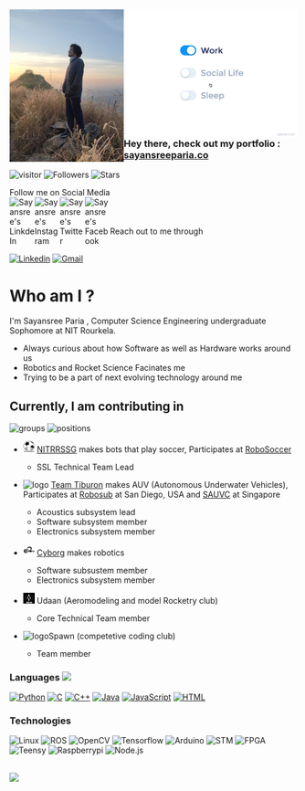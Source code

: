 <img align="left" alt="Sayansree" width="200px" src="https://github.com/Sayansree/Sayansree/blob/main/img/sayansree.jpeg?raw=true" />
 <img src="https://github.com/Sayansree/Sayansree/blob/main/img/life_balance.gif?raw=true" alt="side Image" align="right" width="300" height="auto" />

### Hey there, check out my portfolio : [sayansreeparia.co](https://sayansreeparia.co)       
 ![visitor](https://visitor-badge.glitch.me/badge?page_id=Sayansree.visitor-badge) 
 ![Followers](https://img.shields.io/github/followers/Sayansree?style=plastic)
 ![Stars](https://img.shields.io/github/stars/Sayansree?style=plastic)

<div>
Follow me on Social Media
 <br/>
<a href="https://www.linkedin.com/in/sayansreeparia/">
  <img align="left" alt="Sayansree's LinkdeIn" width="44px" src="https://cdn.jsdelivr.net/npm/simple-icons@v3/icons/linkedin.svg" />
</a>
<a href="https://www.instagram.com/sayansree/">
  <img align="left" alt="Sayansree's Instagram" width="44px" src="https://cdn.jsdelivr.net/npm/simple-icons@v3/icons/instagram.svg" />
</a>
<a href="https://www.twitter.com/SayansreeParia/">
  <img align="left" alt="Sayansree's Twitter" width="44px" src="https://cdn.jsdelivr.net/npm/simple-icons@v3/icons/twitter.svg" />
</a>
<a href="https://www.facebook.com/pariasayansree/">
  <img align="left" alt="Sayansree's Facebook" width="44px" src="https://cdn.jsdelivr.net/npm/simple-icons@v3/icons/facebook.svg" />
</a>
  </div>
<br/>
<br/>
<br/>
Reach out to me through
<br/>
<br/>

[![Linkedin](https://img.shields.io/badge/-SayansreeParia-blue?style=flat&logo=Linkedin&logoColor=white)](https://www.linkedin.com/in/sayansreeparia)
[![Gmail](https://img.shields.io/badge/-sayansreeparia@gmail.com-c14438?style=flat&logo=Gmail&logoColor=white)](mailto:sayansreeparia@gmail.com)

<h1> Who am I ? </h1>  
I'm Sayansree Paria , Computer Science Engineering undergraduate Sophomore at NIT Rourkela.

-  Always curious about how Software as well as Hardware works around us
-  Robotics and Rocket Science Facinates me 
-  Trying to be a part of next evolving technology around me


<h2> Currently, I am contributing in </h2>  

![groups](https://img.shields.io/badge/groups-5-brightgreen)
![positions](https://img.shields.io/badge/positions-8-brightgreen)

-  <img width="20px" src="https://github.com/NITR-Robosoccer-Students-Group/NITRRSSG-web/blob/master/media/logo/favicon-96x96.png" alt="logo"> [NITRRSSG](https://nitrrssg.org) makes bots that play soccer, Participates at [RoboSoccer](https://robosoccer.io) 
   -  SSL Technical Team Lead
   
- <img width="20px" src="https://github.com/auvnitrkl/auvnitrkl.github.io/blob/master/images/logo.png" alt="logo">  [Team Tiburon](https://auvnitrkl.github.io/) makes AUV (Autonomous Underwater Vehicles), Participates at [Robosub](https://robosub.org/) at San Diego, USA and [SAUVC](https://sauvc.org/) at Singapore
   -  Acoustics subsystem lead
   -  Software subsystem member
   -  Electronics subsystem member

- <img width="20px" src="https://github.com/Sayansree/Sayansree/blob/main/img/cyborg.jpeg?raw=true" alt="logo"> [Cyborg](https://cyborg.nitrkl.ac.in) makes robotics 
   -  Software subsustem member
   -  Electronics subsystem member
   
- <img width="20px" src="https://github.com/Sayansree/Sayansree/blob/main/img/udaan.jpeg?raw=true" alt="logo"> Udaan (Aeromodeling and model Rocketry club)
   -  Core Technical Team member

 
- <img width="20px" src="https://scontent-bom1-2.xx.fbcdn.net/v/t1.0-1/p148x148/67820371_2431576013568044_5888664840175616000_n.jpg?_nc_cat=100&ccb=2&_nc_sid=1eb0c7&_nc_ohc=WiFU9Q0YIbsAX9ZMDu8&_nc_ht=scontent-bom1-2.xx&tp=6&oh=e5ab2d78121668ebc7dafa8ef7faa3ad&oe=603528AA" alt="logo">Spawn (competetive coding club)
   -  Team member
  
### Languages <img src="https://media.giphy.com/media/WUlplcMpOCEmTGBtBW/giphy.gif" width="30">

[![Python](https://img.shields.io/badge/-Python-000?&logo=python)](https://github.com/Sayansree?tab=repositories&q=&type=&language=python)
[![C](https://img.shields.io/badge/-C-000?&logo=C)](https://github.com/Sayansree?tab=repositories&q=&type=&language=c)
[![C++](https://img.shields.io/badge/-C++-000?&logo=c%2b%2b&logoColor=00599C)](https://github.com/Sayansree?tab=repositories&q=&type=&language=c++)
[![Java](https://img.shields.io/badge/-Java-000?&logo=Java&logoColor=007396)](https://github.com/Sayansree?tab=repositories&q=&type=&language=java)
[![JavaScript](https://img.shields.io/badge/-JavaScript-000?&logo=JavaScript&logoColor=ddc508)](https://github.com/Sayansree?tab=repositories&q=&type=&language=javascript)
[![HTML](https://img.shields.io/badge/-HTML-000?&logo=HTML5&logoColor=4479A1)](https://github.com/Sayansree?tab=repositories&q=&type=&language=html)
<!--![Swift](https://img.shields.io/badge/-Swift-000?&logo=Swift)
[![SQL](https://img.shields.io/badge/-SQL-000?&logo=MySQL&logoColor=4479A1)](https://github.com/Sayansree?tab=repositories&q=&type=&language=sql)
![TypeScript](https://img.shields.io/badge/-TypeScript-000?&logo=TypeScript&logoColor=007ACC) -->

### Technologies

<!--![AWS](https://img.shields.io/badge/-AWS-000?&logo=Amazon-AWS&logoColor=FF9900)
![CI/CD](https://img.shields.io/badge/-CI%2FCD-000?&logo=CircleCI&logoColor=888)#
![Docker](https://img.shields.io/badge/-Docker-000?&logo=Docker)
![Jira](https://img.shields.io/badge/-Jira-000?&logo=Jira-Software&logoColor=0052CC)
![Kubernetes](https://img.shields.io/badge/-Kubernetes-000?&logo=Kubernetes)
![Spring](https://img.shields.io/badge/-Spring-000?&logo=Spring)
![TCP/IP](https://img.shields.io/badge/-TCP%2FIP-000?&logo=Cisco)
-->
![Linux](https://img.shields.io/badge/-Linux-000?&logo=Linux&logoColor=FCC624)
![ROS](https://img.shields.io/badge/-ROS-000?&logo=Ros)
![OpenCV](https://img.shields.io/badge/-OpenCV-000?logo=OpenCV)
![Tensorflow](https://img.shields.io/badge/-TensorFlow-000?logo=Tensorflow)
![Arduino](https://img.shields.io/badge/-Arduino-000?logo=Arduino)
![STM](https://img.shields.io/badge/-STM-000?logo=stmicroelectronics)
![FPGA](https://img.shields.io/badge/-FPGA-000?logo=xilinx)
![Teensy](https://img.shields.io/badge/-Teensy-000?)
![Raspberrypi](https://img.shields.io/badge/-RaspberryPi-000?logo=Raspberry-Pi)
![Node.js](https://img.shields.io/badge/-Node.js-000?logo=node.js)
<!--![React](https://img.shields.io/badge/-React-000?&logo=React)-->
<!--
### Full Stack Projects

[![My Website](https://img.shields.io/badge/-🧬%20My%20Website-000?)](https://github.com/adamalston/v2)
[![COVID-19 Dashboard](https://img.shields.io/badge/-🦠%20COVID‑19%20Dashboard-000?)](https://github.com/adamalston/COVID-19-Dashboard)
[![Summarizer](https://img.shields.io/badge/-📝%20Summarizer-000?)](https://github.com/adamalston/Summarizer)
[![Overwatch](https://img.shields.io/badge/-🔬%20Overwatch-000?)](https://github.com/adamalston/overwatch)
[![KubeSat](https://img.shields.io/badge/-🛰%20KubeSat-000?)](https://github.com/adamalston/kubesat)
[![Voice Poker](https://img.shields.io/badge/-🔊%20Voice%20Poker-000?)](https://github.com/adamalston/Poker)
[![PokémonGo Map](https://img.shields.io/badge/-🗺%20PokémonGo%20Map-000?)](https://github.com/adamalston/PokemonGo-Map)

### Cybersecurity Projects

[![Heartbleed](https://img.shields.io/badge/-🩸%20Heartbleed-000?)](https://github.com/adamalston/Heartbleed)
[![SYN Flood](https://img.shields.io/badge/-🌊%20SYN%20Flood-000?)](https://github.com/adamalston/SYN-Flood)
[![Packet Sniffing & Spoofing](https://img.shields.io/badge/-🗂%20Packet%20Sniffing%20%26%20Spoofing-000?)](https://github.com/adamalston/Packet-Sniffing-and-Spoofing)
[![SQL Injection](https://img.shields.io/badge/-💉%20SQL%20Injection-000?)](https://github.com/adamalston/SQL-Injection)
[![Spectre & Meltdown](https://img.shields.io/badge/-🛡%20Spectre%20%26%20Meltdown-000?)](https://github.com/adamalston/Meltdown-Spectre)
[![Network Tools](https://img.shields.io/badge/-🌐%20Network%20Tools-000?)](https://github.com/adamalston/Network-Tools)
-->


<br> 
<img src="https://github-readme-stats.vercel.app/api?username=Sayansree&show_icons=true&count_private=true&theme=dark&include_all_commits=true">

<!--[![Top Langs](https://github-readme-stats.vercel.app/api/top-langs/?username=Sayansree&theme=onedark)](https://github.com/Sayansree/github-readme-stats)
-->
